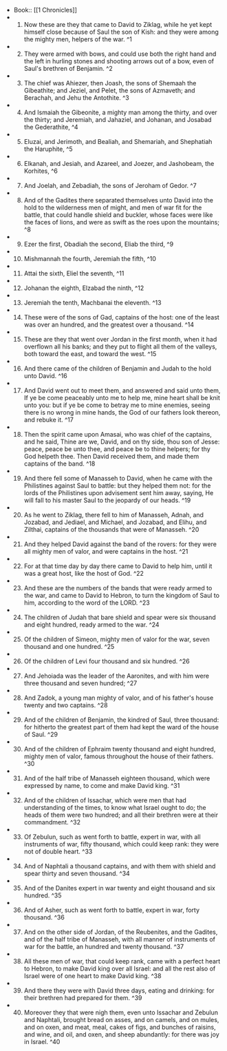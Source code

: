 - Book:: [[1 Chronicles]]
- 1. Now these are they that came to David to Ziklag, while he yet kept himself close because of Saul the son of Kish: and they were among the mighty men, helpers of the war. ^1
- 2. They were armed with bows, and could use both the right hand and the left in hurling stones and shooting arrows out of a bow, even of Saul's brethren of Benjamin. ^2
- 3. The chief was Ahiezer, then Joash, the sons of Shemaah the Gibeathite; and Jeziel, and Pelet, the sons of Azmaveth; and Berachah, and Jehu the Antothite. ^3
- 4. And Ismaiah the Gibeonite, a mighty man among the thirty, and over the thirty; and Jeremiah, and Jahaziel, and Johanan, and Josabad the Gederathite, ^4
- 5. Eluzai, and Jerimoth, and Bealiah, and Shemariah, and Shephatiah the Haruphite, ^5
- 6. Elkanah, and Jesiah, and Azareel, and Joezer, and Jashobeam, the Korhites, ^6
- 7. And Joelah, and Zebadiah, the sons of Jeroham of Gedor. ^7
- 8. And of the Gadites there separated themselves unto David into the hold to the wilderness men of might, and men of war fit for the battle, that could handle shield and buckler, whose faces were like the faces of lions, and were as swift as the roes upon the mountains; ^8
- 9. Ezer the first, Obadiah the second, Eliab the third, ^9
- 10. Mishmannah the fourth, Jeremiah the fifth, ^10
- 11. Attai the sixth, Eliel the seventh, ^11
- 12. Johanan the eighth, Elzabad the ninth, ^12
- 13. Jeremiah the tenth, Machbanai the eleventh. ^13
- 14. These were of the sons of Gad, captains of the host: one of the least was over an hundred, and the greatest over a thousand. ^14
- 15. These are they that went over Jordan in the first month, when it had overflown all his banks; and they put to flight all them of the valleys, both toward the east, and toward the west. ^15
- 16. And there came of the children of Benjamin and Judah to the hold unto David. ^16
- 17. And David went out to meet them, and answered and said unto them, If ye be come peaceably unto me to help me, mine heart shall be knit unto you: but if ye be come to betray me to mine enemies, seeing there is no wrong in mine hands, the God of our fathers look thereon, and rebuke it. ^17
- 18. Then the spirit came upon Amasai, who was chief of the captains, and he said, Thine are we, David, and on thy side, thou son of Jesse: peace, peace be unto thee, and peace be to thine helpers; for thy God helpeth thee. Then David received them, and made them captains of the band. ^18
- 19. And there fell some of Manasseh to David, when he came with the Philistines against Saul to battle: but they helped them not: for the lords of the Philistines upon advisement sent him away, saying, He will fall to his master Saul to the jeopardy of our heads. ^19
- 20. As he went to Ziklag, there fell to him of Manasseh, Adnah, and Jozabad, and Jediael, and Michael, and Jozabad, and Elihu, and Zilthai, captains of the thousands that were of Manasseh. ^20
- 21. And they helped David against the band of the rovers: for they were all mighty men of valor, and were captains in the host. ^21
- 22. For at that time day by day there came to David to help him, until it was a great host, like the host of God. ^22
- 23. And these are the numbers of the bands that were ready armed to the war, and came to David to Hebron, to turn the kingdom of Saul to him, according to the word of the LORD. ^23
- 24. The children of Judah that bare shield and spear were six thousand and eight hundred, ready armed to the war. ^24
- 25. Of the children of Simeon, mighty men of valor for the war, seven thousand and one hundred. ^25
- 26. Of the children of Levi four thousand and six hundred. ^26
- 27. And Jehoiada was the leader of the Aaronites, and with him were three thousand and seven hundred; ^27
- 28. And Zadok, a young man mighty of valor, and of his father's house twenty and two captains. ^28
- 29. And of the children of Benjamin, the kindred of Saul, three thousand: for hitherto the greatest part of them had kept the ward of the house of Saul. ^29
- 30. And of the children of Ephraim twenty thousand and eight hundred, mighty men of valor, famous throughout the house of their fathers. ^30
- 31. And of the half tribe of Manasseh eighteen thousand, which were expressed by name, to come and make David king. ^31
- 32. And of the children of Issachar, which were men that had understanding of the times, to know what Israel ought to do; the heads of them were two hundred; and all their brethren were at their commandment. ^32
- 33. Of Zebulun, such as went forth to battle, expert in war, with all instruments of war, fifty thousand, which could keep rank: they were not of double heart. ^33
- 34. And of Naphtali a thousand captains, and with them with shield and spear thirty and seven thousand. ^34
- 35. And of the Danites expert in war twenty and eight thousand and six hundred. ^35
- 36. And of Asher, such as went forth to battle, expert in war, forty thousand. ^36
- 37. And on the other side of Jordan, of the Reubenites, and the Gadites, and of the half tribe of Manasseh, with all manner of instruments of war for the battle, an hundred and twenty thousand. ^37
- 38. All these men of war, that could keep rank, came with a perfect heart to Hebron, to make David king over all Israel: and all the rest also of Israel were of one heart to make David king. ^38
- 39. And there they were with David three days, eating and drinking: for their brethren had prepared for them. ^39
- 40. Moreover they that were nigh them, even unto Issachar and Zebulun and Naphtali, brought bread on asses, and on camels, and on mules, and on oxen, and meat, meal, cakes of figs, and bunches of raisins, and wine, and oil, and oxen, and sheep abundantly: for there was joy in Israel. ^40
